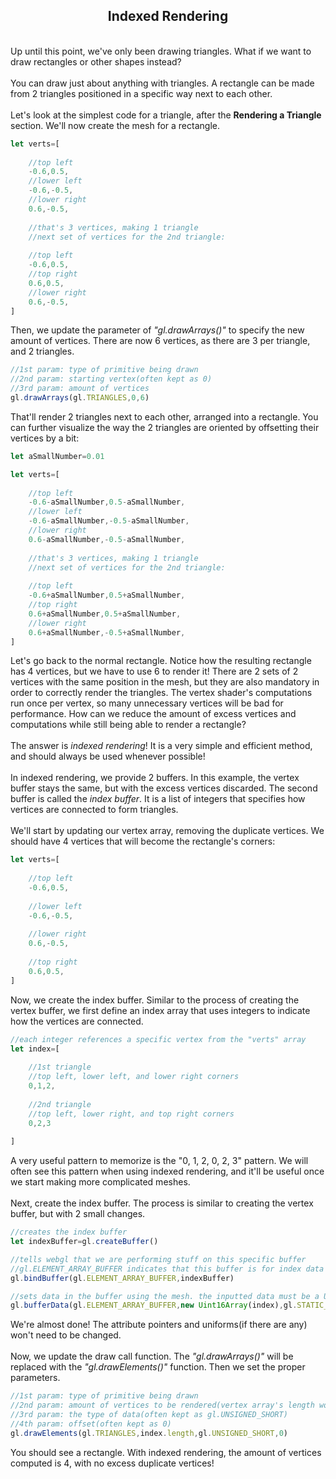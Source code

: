 ## <div align='center'>Indexed Rendering</div>
<br>Up until this point, we've only been drawing triangles. What if we want to draw rectangles or other shapes instead?<br><br>You can draw just about anything with triangles. A rectangle can be made from 2 triangles positioned in a specific way next to each other.<br><br>Let's look at the simplest code for a triangle, after the **Rendering a Triangle** section. We'll now create the mesh for a rectangle.
```js
let verts=[
    
	//top left
	-0.6,0.5,
	//lower left
	-0.6,-0.5,
	//lower right
	0.6,-0.5,
    
	//that's 3 vertices, making 1 triangle
	//next set of vertices for the 2nd triangle:
    
	//top left
	-0.6,0.5,
	//top right
	0.6,0.5,
	//lower right
	0.6,-0.5,
]

```
Then, we update the parameter of _"gl.drawArrays()"_ to specify the new amount of vertices. There are now 6 vertices, as there are 3 per triangle, and 2 triangles.
```js
//1st param: type of primitive being drawn
//2nd param: starting vertex(often kept as 0)
//3rd param: amount of vertices
gl.drawArrays(gl.TRIANGLES,0,6)
```
That'll render 2 triangles next to each other, arranged into a rectangle. You can further visualize the way the 2 triangles are oriented by offsetting their vertices by a bit:
```js
let aSmallNumber=0.01

let verts=[
    
	//top left
	-0.6-aSmallNumber,0.5-aSmallNumber,
	//lower left
	-0.6-aSmallNumber,-0.5-aSmallNumber,
	//lower right
	0.6-aSmallNumber,-0.5-aSmallNumber,
    
	//that's 3 vertices, making 1 triangle
	//next set of vertices for the 2nd triangle:
    
	//top left
	-0.6+aSmallNumber,0.5+aSmallNumber,
	//top right
	0.6+aSmallNumber,0.5+aSmallNumber,
	//lower right
	0.6+aSmallNumber,-0.5+aSmallNumber,
]
```
Let's go back to the normal rectangle. Notice how the resulting rectangle has 4 vertices, but we have to use 6 to render it! There are 2 sets of 2 vertices with the same position in the mesh, but they are also mandatory in order to correctly render the triangles. The vertex shader's computations run once per vertex, so many unnecessary vertices will be bad for performance. How can we reduce the amount of excess vertices and computations while still being able to render a rectangle?<br><br>The answer is _indexed rendering_! It is a very simple and efficient method, and should always be used whenever possible!<br><br>In indexed rendering, we provide 2 buffers. In this example, the vertex buffer stays the same, but with the excess vertices discarded. The second buffer is called the _index buffer_. It is a list of integers that specifies how vertices are connected to form triangles.<br><br>We'll start by updating our vertex array, removing the duplicate vertices. We should have 4 vertices that will become the rectangle's corners:
```js
let verts=[
    
	//top left
	-0.6,0.5,
    
	//lower left
	-0.6,-0.5,
    
	//lower right
	0.6,-0.5,
    
	//top right
	0.6,0.5,
]
```
Now, we create the index buffer. Similar to the process of creating the vertex buffer, we first define an index array that uses integers to indicate how the vertices are connected.
```js
//each integer references a specific vertex from the "verts" array
let index=[
    
	//1st triangle
	//top left, lower left, and lower right corners
	0,1,2,
    
	//2nd triangle
	//top left, lower right, and top right corners
	0,2,3
    
]
```
A very useful pattern to memorize is the "0, 1, 2, 0, 2, 3" pattern. We will often see this pattern when using indexed rendering, and it'll be useful once we start making more complicated meshes.<br><br>Next, create the index buffer. The process is similar to creating the vertex buffer, but with 2 small changes.
```js
//creates the index buffer
let indexBuffer=gl.createBuffer()

//tells webgl that we are performing stuff on this specific buffer
//gl.ELEMENT_ARRAY_BUFFER indicates that this buffer is for index data
gl.bindBuffer(gl.ELEMENT_ARRAY_BUFFER,indexBuffer)

//sets data in the buffer using the mesh. the inputted data must be a Uint16Array
gl.bufferData(gl.ELEMENT_ARRAY_BUFFER,new Uint16Array(index),gl.STATIC_DRAW)
```
We're almost done! The attribute pointers and uniforms(if there are any) won't need to be changed.<br><br>Now, we update the draw call function. The _"gl.drawArrays()"_ will be replaced with the _"gl.drawElements()"_ function. Then we set the proper parameters.
```js
//1st param: type of primitive being drawn
//2nd param: amount of vertices to be rendered(vertex array's length won't matter with indexed rendering)
//3rd param: the type of data(often kept as gl.UNSIGNED_SHORT)
//4th param: offset(often kept as 0)
gl.drawElements(gl.TRIANGLES,index.length,gl.UNSIGNED_SHORT,0)
```
You should see a rectangle. With indexed rendering, the amount of vertices computed is 4, with no excess duplicate vertices!